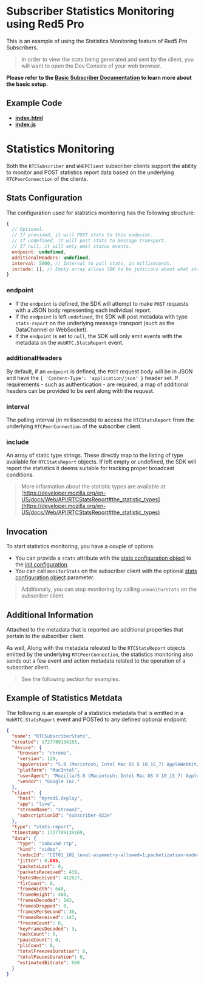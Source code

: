 # Subscriber Statistics Monitoring using Red5 Pro

This is an example of using the Statistics Monitoring feature of Red5 Pro Subscribers.

> In order to view the stats being generated and sent by the client, you will want to open the Dev Console of your web browser.

**Please refer to the [Basic Subscriber Documentation](../subscriber/README.md) to learn more about the basic setup.**

## Example Code

- **[index.html](index.html)**
- **[index.js](index.js)**

# Statistics Monitoring

Both the `RTCSubscriber` and `WHEPClient` subscriber clients support the ability to monitor and POST statistics report data based on the underlying `RTCPeerConnection` of the clients.

## Stats Configuration

The configuration used for statistics monitoring has the following structure:

```js
{
  // Optional.
  // If provided, it will POST stats to this endpoint.
  // If undefined, it will post stats to message transport.
  // If null, it will only emit status events.
  endpoint: undefined,
  additionalHeaders: undefined,
  interval: 5000, // Interval to poll stats, in milliseconds.
  include: [], // Empty array allows SDK to be judicious about what stats to include.
}
```

### endpoint

- If the `endpoint` is defined, the SDK will attempt to make `POST` requests with a JSON body representing each individual report.
- If the `endpoint` is left `undefined`, the SDK will post metadata with type `stats-report` on the underlying message transport (such as the DataChannel or WebSocket).
- If the `endpoint` is set to `null`, the SDK will only emit events with the metadata on the `WebRTC.StatsReport` event.

### additionalHeaders

By default, if an `endpoint` is defined, the `POST` request body will be in JSON and have the `{ 'Content-Type': 'application/json' }` header set. If requirements - such as authentication - are required, a map of additional headers can be provided to be sent along with the request.

### interval

The polling interval (in milliseconds) to access the `RTCStatsReport` from the underlying `RTCPeerConnection` of the subscriber client.

### include

An array of static type strings. These directly map to the listing of type available for `RTCStatsReport` objects. If left empty or undefined, the SDK will report the statistics it deems suitable for tracking proper broadcast conditions.

> More information about the statistic types are available at [https://developer.mozilla.org/en-US/docs/Web/API/RTCStatsReport#the_statistic_types](https://developer.mozilla.org/en-US/docs/Web/API/RTCStatsReport#the_statistic_types)

## Invocation

To start statistics monitoring, you have a couple of options:

- You can provide a `stats` attribute with the [stats configuration object](#stats-configuration) to the [init configuration](#webrtc-configuration-parameters).
- You can call `monitorStats` on the subscriber client with the optional [stats configuration object](#stats-configuration) parameter.

> Additionally, you can stop monitoring by calling `unmonitorStats` on the subscriber client.

## Additional Information

Attached to the metadata that is reported are additional properties that pertain to the subscriber client.

As well, Along with the metadata releated to the `RTCStatsReport` objects emitted by the underlying `RTCPeerConnection`, the statistics monitoring also sends out a few event and action metadata related to the operation of a subscriber client.

> See the following section for examples.

## Example of Statistics Metdata

The following is an example of a statistics metadata that is emitted in a `WebRTC.StatsReport` event and POSTed to any defined optional endpoint:

```json
{
  "name": "RTCSubscriberStats",
  "created": 1727789134165,
  "device": {
    "browser": "chrome",
    "version": 129,
    "appVersion": "5.0 (Macintosh; Intel Mac OS X 10_15_7) AppleWebKit/537.36 (KHTML, like Gecko) Chrome/129.0.0.0 Safari/537.36",
    "platform": "MacIntel",
    "userAgent": "Mozilla/5.0 (Macintosh; Intel Mac OS X 10_15_7) AppleWebKit/537.36 (KHTML, like Gecko) Chrome/129.0.0.0 Safari/537.36",
    "vendor": "Google Inc."
  },
  "client": {
    "host": "myred5.deploy",
    "app": "live",
    "streamName": "stream1",
    "subscriptionId": "subscriber-922e"
  },
  "type": "stats-report",
  "timestamp": 1727789139169,
  "data": {
    "type": "inbound-rtp",
    "kind": "video",
    "codecId": "CIT01_102_level-asymmetry-allowed=1;packetization-mode=1;profile-level-id=42e01f",
    "jitter": 0.005,
    "packetsLost": 0,
    "packetsReceived": 439,
    "bytesReceived": 412627,
    "firCount": 0,
    "frameWidth": 640,
    "frameHeight": 480,
    "framesDecoded": 143,
    "framesDropped": 0,
    "framesPerSecond": 30,
    "framesReceived": 143,
    "freezeCount": 0,
    "keyFramesDecoded": 3,
    "nackCount": 0,
    "pauseCount": 0,
    "pliCount": 0,
    "totalFreezesDuration": 0,
    "totalPausesDuration": 0,
    "estimatedBitrate": 660
  }
}
```

